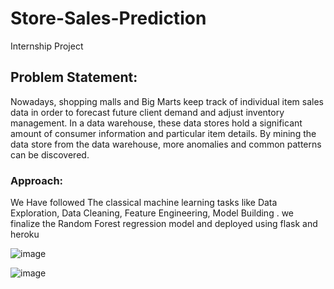 # Store-Sales-Prediction
Internship Project
## Problem Statement:


Nowadays, shopping malls and Big Marts keep track of individual item sales data in
order to forecast future client demand and adjust inventory management. In a data
warehouse, these data stores hold a significant amount of consumer information and
particular item details. By mining the data store from the data warehouse, more
anomalies and common patterns can be discovered.

### Approach:

We Have followed The classical machine learning tasks like Data Exploration, Data Cleaning,
Feature Engineering, Model Building . we finalize the Random Forest regression model and deployed using flask and heroku


![image](https://user-images.githubusercontent.com/80624931/181878580-1ae3b043-1c89-45fb-9f63-528e88107762.png)


![image](https://user-images.githubusercontent.com/80624931/181878990-78a5f2cc-dcaf-4882-b6ea-fd5fdcbd2aa8.png)


